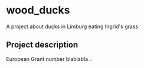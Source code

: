 # wood_ducks
A project about ducks in Limburg eating Ingrid's grass

## Project description
European Grant number blablabla ..
